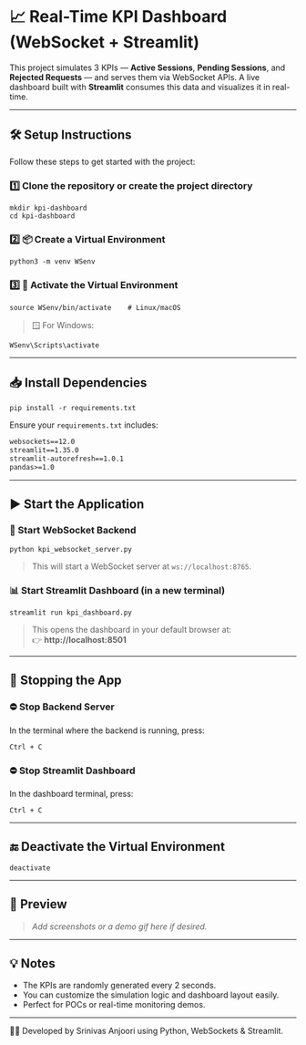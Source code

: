 
# 📈 Real-Time KPI Dashboard (WebSocket + Streamlit)

This project simulates 3 KPIs — **Active Sessions**, **Pending Sessions**, and **Rejected Requests** — and serves them via WebSocket APIs. A live dashboard built with **Streamlit** consumes this data and visualizes it in real-time.

---

## 🛠️ Setup Instructions

Follow these steps to get started with the project:

### 1️⃣ Clone the repository or create the project directory

```shell
mkdir kpi-dashboard
cd kpi-dashboard
```

### 2️⃣ 📦 Create a Virtual Environment

```shell
python3 -m venv WSenv
```

### 3️⃣ 🚀 Activate the Virtual Environment

```shell
source WSenv/bin/activate    # Linux/macOS
```

> 🪟 For Windows:
```shell
WSenv\Scripts\activate
```

---

## 📥 Install Dependencies

```shell
pip install -r requirements.txt
```

Ensure your `requirements.txt` includes:

```txt
websockets==12.0
streamlit==1.35.0
streamlit-autorefresh==1.0.1
pandas>=1.0
```

---

## ▶️ Start the Application

### 🔁 Start WebSocket Backend

```shell
python kpi_websocket_server.py
```

> This will start a WebSocket server at `ws://localhost:8765`.

### 📊 Start Streamlit Dashboard (in a new terminal)

```shell
streamlit run kpi_dashboard.py
```

> This opens the dashboard in your default browser at:  
👉 **http://localhost:8501**

---

## 🛑 Stopping the App

### ⛔ Stop Backend Server

In the terminal where the backend is running, press:

```
Ctrl + C
```

### ⛔ Stop Streamlit Dashboard

In the dashboard terminal, press:

```
Ctrl + C
```

---

## 🔚 Deactivate the Virtual Environment

```shell
deactivate
```

---

## 📸 Preview

> _Add screenshots or a demo gif here if desired._

---

## 💡 Notes

- The KPIs are randomly generated every 2 seconds.
- You can customize the simulation logic and dashboard layout easily.
- Perfect for POCs or real-time monitoring demos.

---

🧑‍💻 Developed by Srinivas Anjoori using Python, WebSockets & Streamlit.
